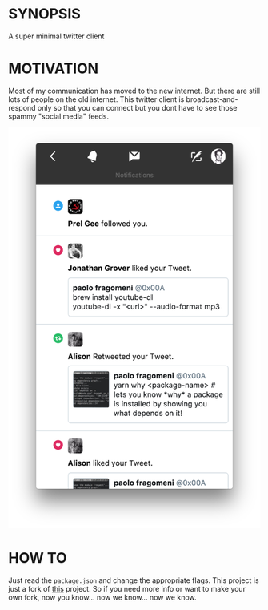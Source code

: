 # SYNOPSIS
A super minimal twitter client

# MOTIVATION
Most of my communication has moved to the new internet. But there are still lots
of people on the old internet. This twitter client is broadcast-and-respond only
so that you can connect but you dont have to see those spammy "social media"
feeds.

![img](/static/preview.png)

# HOW TO
Just read the `package.json` and change the appropriate flags. This project is
just a fork of 
[this](https://github.com/sindresorhus/anatine/blob/master/package.json)
project. So if you need more info or want to make your own fork, now you
know... now we know... now we know.

